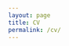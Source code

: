 ```yaml
---
layout: page
title: CV
permalink: /cv/
---
```


<object data="../assets/cv_mondaca.pdf" width="1000" height="1000" type='application/pdf'></object>
